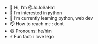 - 👋 Hi, I’m @JoJoSaHa1
- 👀 I’m interested in python 
- 🌱 I’m currently learning python, web dev
- 📫 How to reach me : dont
- 😄 Pronouns: he/him
- ⚡ Fun fact: i love lego

<!---
JoJoSaHa1/JoJoSaHa1 is a ✨ special ✨ repository because its `README.md` (this file) appears on your GitHub profile.
You can click the Preview link to take a look at your changes.
--->
